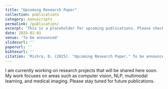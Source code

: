 ```yaml
---
title: "Upcoming Research Paper"
collection: publications
category: manuscripts
permalink: /publication/
excerpt: 'This is a placeholder for upcoming publications. Please check back later for updates.'
date: 2025-01-01
venue: 'To be announced'
slidesurl: ''
paperurl: ''
bibtexurl: ''
citation: 'Mishra, D. (2025). "Upcoming Research Paper." To be announced.'
---
```


I am currently working on research projects that will be shared here soon. My work focuses on areas such as computer vision, NLP, multimodal learning, and medical imaging. Please stay tuned for future publications.
